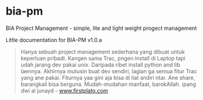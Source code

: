 # bia-pm
BIA Project Management - simple, lite and light weight progect management
> 
Little documentation for BIA-PM v1.0.a

> Hanya sebuah project management sederhana yang dibuat untuk keperluan pribadi. Kangen sama Trac, pngen install di Laptop tapi udah jarang dev pakai unix. Daripada ribet install python and lib laennya. Akhirnya mutusin buat dev sendiri, lagian ga semua fitur Trac yang ane pakai.
  Fiturnya yaa gini aja bisa di liat sndiri ntar. Ane share, barangkali bisa berguna. Mudah-mudahan manfaat, barokAllah.
  ipang dwi al junayd - www.firstplato.com 
